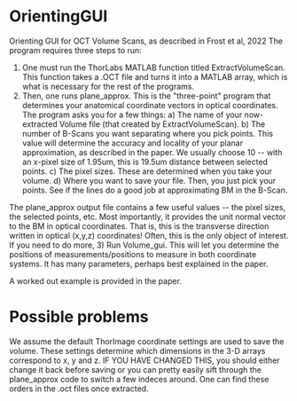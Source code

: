 # OrientingGUI
Orienting GUI for OCT Volume Scans, as described in Frost et al, 2022
The program requires three steps to run: 
1) One must run the ThorLabs MATLAB function titled ExtractVolumeScan. This function takes a .OCT file and turns it into a MATLAB array, which is what is necessary for the rest of the programs.
2) Then, one runs plane_approx. This is the "three-point" program that determines your anatomical coordinate vectors in optical coordinates. The program asks you for a few things:
  a) The name of your now-extracted Volume file (that created by ExtractVolumeScan).
  b) The number of B-Scans you want separating where you pick points. This value will determine the accuracy and locality of your planar approximation, as described in the paper. We usually choose 10 -- with an x-pixel size of 1.95um, this is 19.5um distance between selected points.
  c) The pixel sizes. These are determined when you take your volume.
  d) Where you want to save your file.
Then, you just pick your points. See if the lines do a good job at approximating BM in the B-Scan.

The plane_approx output file contains a few useful values -- the pixel sizes, the selected points, etc. Most importantly, it provides the unit normal vector to the BM in optical coordinates.
That is, this is the transverse direction written in optical (x,y,z) coordinates! Often, this is the only object of interest. If you need to do more, 
3) Run Volume_gui. This will let you determine the positions of measurements/positions to measure in both coordinate systems. It has many parameters, perhaps best explained in the paper.

A worked out example is provided in the paper.

# Possible problems
We assume the default ThorImage coordinate settings are used to save the volume. These settings determine which dimensions in the 3-D arrays correspond to x, y and z.
IF YOU HAVE CHANGED THIS, you should either change it back before saving or you can pretty easily sift through the plane_approx code to switch a few indeces around.
One can find these orders in the .oct files once extracted.

